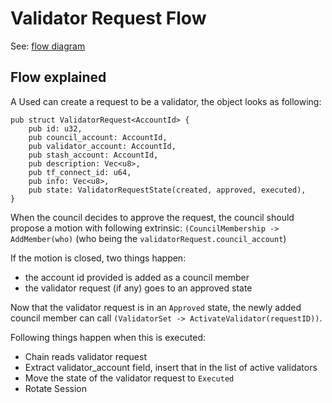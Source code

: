 # Validator Request Flow

See: [flow diagram](./validator_request_flow.md)

## Flow explained

A Used can create a request to be a validator, the object looks as following:

```
pub struct ValidatorRequest<AccountId> {
    pub id: u32,
    pub council_account: AccountId,
    pub validator_account: AccountId,
    pub stash_account: AccountId,
    pub description: Vec<u8>,
    pub tf_connect_id: u64,
    pub info: Vec<u8>,
    pub state: ValidatorRequestState(created, approved, executed),
}
```

When the council decides to approve the request, the council should propose a motion with following extrinsic: `(CouncilMembership -> AddMember(who)` (who being the `validatorRequest.council_account`)

If the motion is closed, two things happen:

- the account id provided is added as a council member
- the validator request (if any) goes to an approved state

Now that the validator request is in an `Approved` state, the newly added council member can call `(ValidatorSet -> ActivateValidator(requestID))`. 

Following things happen when this is executed:

- Chain reads validator request
- Extract validator_account field, insert that in the list of active validators
- Move the state of the validator request to `Executed`
- Rotate Session